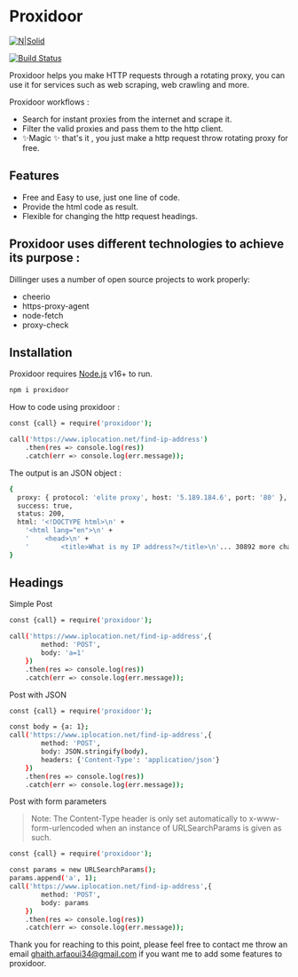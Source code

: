 # Proxidoor

[![N|Solid](https://cldup.com/dTxpPi9lDf.thumb.png)](https://nodesource.com/products/nsolid)

[![Build Status](https://travis-ci.org/joemccann/dillinger.svg?branch=master)](https://travis-ci.org/joemccann/dillinger)

Proxidoor helps you make HTTP requests through a rotating proxy, you can use it for services such as web scraping, web crawling and more.

Proxidoor workflows :
- Search for instant proxies from the internet and scrape it.
- Filter the valid proxies and pass them to the http client.
- ✨Magic ✨   that's it , you just make a http request throw rotating proxy for free.

## Features

- Free and Easy to use, just one line of code.
- Provide the html code as result.
- Flexible for changing the http request headings.

## Proxidoor uses different technologies to achieve its purpose :

Dillinger uses a number of open source projects to work properly:

- cheerio
- https-proxy-agent
- node-fetch
- proxy-check

## Installation

Proxidoor requires [Node.js](https://nodejs.org/) v16+ to run.

```sh
npm i proxidoor
```

How to code using proxidoor :

```sh
const {call} = require('proxidoor');

call('https://www.iplocation.net/find-ip-address')
    .then(res => console.log(res))
    .catch(err => console.log(err.message));
```

The output is an JSON object :

```sh
{
  proxy: { protocol: 'elite proxy', host: '5.189.184.6', port: '80' },
  success: true,
  status: 200,
  html: '<!DOCTYPE html>\n' +
    '<html lang="en">\n' +
    '    <head>\n' +
    '        <title>What is my IP address?</title>\n'... 30892 more characters
}
```

## Headings

Simple Post
```sh
const {call} = require('proxidoor');

call('https://www.iplocation.net/find-ip-address',{
        method: 'POST',
        body: 'a=1'
    })
    .then(res => console.log(res))
    .catch(err => console.log(err.message));
```

Post with JSON
```sh
const {call} = require('proxidoor');

const body = {a: 1};
call('https://www.iplocation.net/find-ip-address',{
        method: 'POST',
        body: JSON.stringify(body),
	    headers: {'Content-Type': 'application/json'}
    })
    .then(res => console.log(res))
    .catch(err => console.log(err.message));
```

Post with form parameters
> Note: The Content-Type header is only set automatically to x-www-form-urlencoded when an instance of URLSearchParams is given as such.

```sh
const {call} = require('proxidoor');

const params = new URLSearchParams();
params.append('a', 1);
call('https://www.iplocation.net/find-ip-address',{
        method: 'POST',
        body: params
    })
    .then(res => console.log(res))
    .catch(err => console.log(err.message));
```
Thank you for reaching to this point, please feel free to contact me throw an email ghaith.arfaoui34@gmail.com if you want me to add some features to proxidoor.
